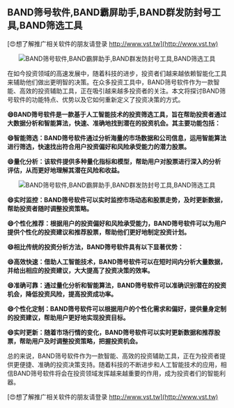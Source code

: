 ## **BAND筛号软件,BAND霸屏助手,BAND群发防封号工具,BAND筛选工具**

[😍想了解推广相关软件的朋友请登录 http://www.vst.tw](http://www.vst.tw)

 <center><img src="https://vst.tw/MP4/tuiguang/png/0.png" alt="BAND筛号软件,BAND霸屏助手,BAND群发防封号工具,BAND筛选工具"></center>

在如今投资领域的高速发展中，随着科技的进步，投资者们越来越依赖智能化工具来辅助他们做出更明智的决策。在众多投资工具中，BAND筛号软件作为一款智能、高效的投资辅助工具，正在吸引越来越多投资者的关注。本文将探讨BAND筛号软件的功能特点、优势以及它如何重新定义了投资决策的方式。

**😄BAND筛号软件是一款基于人工智能技术的投资筛选工具，旨在帮助投资者通过大数据分析和智能算法，快速、准确地找到潜在的投资机会。其主要功能包括：**

**😄智能筛选：BAND筛号软件通过分析海量的市场数据和公司信息，运用智能算法进行筛选，快速找出符合用户投资偏好和风险承受能力的潜力股票。**

**😄量化分析：该软件提供多种量化指标和模型，帮助用户对股票进行深入的分析评估，从而更好地理解其潜在风险和收益。**

 <center><img src="https://vst.tw/MP4/tuiguang/png/6.png" alt="BAND筛号软件,BAND霸屏助手,BAND群发防封号工具,BAND筛选工具"></center>

**😄实时监控：BAND筛号软件可以实时监控市场动态和股票走势，及时更新数据，帮助投资者随时调整投资策略。**

**😄个性化推荐：根据用户的投资偏好和风险承受能力，BAND筛号软件可以为用户提供个性化的投资建议和推荐股票，帮助他们更好地制定投资计划。**

**😄相比传统的投资分析方法，BAND筛号软件具有以下显著优势：**

**😄高效快速：借助人工智能技术，BAND筛号软件可以在短时间内分析大量数据，并给出相应的投资建议，大大提高了投资决策的效率。**

**😄准确可靠：通过量化分析和智能算法，BAND筛号软件可以准确识别潜在的投资机会，降低投资风险，提高投资成功率。**

**😄个性化定制：BAND筛号软件可以根据用户的个性化需求和偏好，提供量身定制的投资建议，帮助用户更好地实现投资目标。**

**😄实时更新：随着市场行情的变化，BAND筛号软件可以实时更新数据和推荐股票，帮助用户及时调整投资策略，把握投资机会。**

总的来说，BAND筛号软件作为一款智能、高效的投资辅助工具，正在为投资者提供更便捷、准确的投资决策支持。随着科技的不断进步和人工智能技术的应用，相信BAND筛号软件将会在投资领域发挥越来越重要的作用，成为投资者们的智能利器。

[😍想了解推广相关软件的朋友请登录 http://www.vst.tw](http://www.vst.tw)



